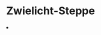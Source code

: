 # Zwielicht-Steppe

<procedure title="Städte und besondere Orte">
<list columns="3">
<li><a href="Larudia.md"></a></li>
</list>
</procedure>
